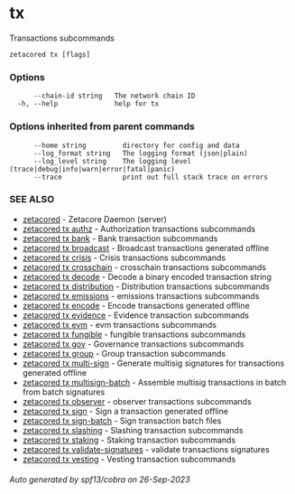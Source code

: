 # tx

Transactions subcommands

```
zetacored tx [flags]
```

### Options

```
      --chain-id string   The network chain ID
  -h, --help              help for tx
```

### Options inherited from parent commands

```
      --home string         directory for config and data 
      --log_format string   The logging format (json|plain) 
      --log_level string    The logging level (trace|debug|info|warn|error|fatal|panic) 
      --trace               print out full stack trace on errors
```

### SEE ALSO

* [zetacored](zetacored.md)	 - Zetacore Daemon (server)
* [zetacored tx authz](zetacored_tx_authz.md)	 - Authorization transactions subcommands
* [zetacored tx bank](zetacored_tx_bank.md)	 - Bank transaction subcommands
* [zetacored tx broadcast](zetacored_tx_broadcast.md)	 - Broadcast transactions generated offline
* [zetacored tx crisis](zetacored_tx_crisis.md)	 - Crisis transactions subcommands
* [zetacored tx crosschain](zetacored_tx_crosschain.md)	 - crosschain transactions subcommands
* [zetacored tx decode](zetacored_tx_decode.md)	 - Decode a binary encoded transaction string
* [zetacored tx distribution](zetacored_tx_distribution.md)	 - Distribution transactions subcommands
* [zetacored tx emissions](zetacored_tx_emissions.md)	 - emissions transactions subcommands
* [zetacored tx encode](zetacored_tx_encode.md)	 - Encode transactions generated offline
* [zetacored tx evidence](zetacored_tx_evidence.md)	 - Evidence transaction subcommands
* [zetacored tx evm](zetacored_tx_evm.md)	 - evm transactions subcommands
* [zetacored tx fungible](zetacored_tx_fungible.md)	 - fungible transactions subcommands
* [zetacored tx gov](zetacored_tx_gov.md)	 - Governance transactions subcommands
* [zetacored tx group](zetacored_tx_group.md)	 - Group transaction subcommands
* [zetacored tx multi-sign](zetacored_tx_multi-sign.md)	 - Generate multisig signatures for transactions generated offline
* [zetacored tx multisign-batch](zetacored_tx_multisign-batch.md)	 - Assemble multisig transactions in batch from batch signatures
* [zetacored tx observer](zetacored_tx_observer.md)	 - observer transactions subcommands
* [zetacored tx sign](zetacored_tx_sign.md)	 - Sign a transaction generated offline
* [zetacored tx sign-batch](zetacored_tx_sign-batch.md)	 - Sign transaction batch files
* [zetacored tx slashing](zetacored_tx_slashing.md)	 - Slashing transaction subcommands
* [zetacored tx staking](zetacored_tx_staking.md)	 - Staking transaction subcommands
* [zetacored tx validate-signatures](zetacored_tx_validate-signatures.md)	 - validate transactions signatures
* [zetacored tx vesting](zetacored_tx_vesting.md)	 - Vesting transaction subcommands

###### Auto generated by spf13/cobra on 26-Sep-2023
